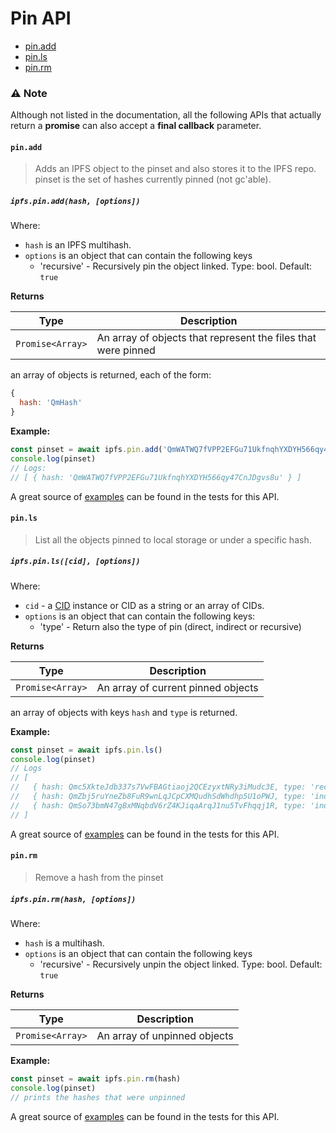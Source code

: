 # Pin API

* [pin.add](#pinadd)
* [pin.ls](#pinls)
* [pin.rm](#pinrm)

### ⚠️ Note
Although not listed in the documentation, all the following APIs that actually return a **promise** can also accept a **final callback** parameter.

#### `pin.add`

> Adds an IPFS object to the pinset and also stores it to the IPFS repo. pinset is the set of hashes currently pinned (not gc'able).

##### `ipfs.pin.add(hash, [options])`

Where:

- `hash` is an IPFS multihash.
- `options` is an object that can contain the following keys
  - 'recursive' - Recursively pin the object linked. Type: bool. Default: `true`

**Returns**

| Type | Description |
| -------- | -------- |
| `Promise<Array>` | An array of objects that represent the files that were pinned |

an array of objects is returned, each of the form:

```JavaScript
{
  hash: 'QmHash'
}
```

**Example:**

```JavaScript
const pinset = await ipfs.pin.add('QmWATWQ7fVPP2EFGu71UkfnqhYXDYH566qy47CnJDgvs8u')
console.log(pinset)
// Logs:
// [ { hash: 'QmWATWQ7fVPP2EFGu71UkfnqhYXDYH566qy47CnJDgvs8u' } ]
```

A great source of [examples][] can be found in the tests for this API.

#### `pin.ls`

> List all the objects pinned to local storage or under a specific hash.

##### `ipfs.pin.ls([cid], [options])`

Where:

- `cid` - a [CID][cid] instance or CID as a string or an array of CIDs.
- `options` is an object that can contain the following keys:
  - 'type' - Return also the type of pin (direct, indirect or recursive)

**Returns**

| Type | Description |
| -------- | -------- |
| `Promise<Array>` | An array of current pinned objects |

an array of objects with keys `hash` and `type` is returned.

**Example:**

```JavaScript
const pinset = await ipfs.pin.ls()
console.log(pinset)
// Logs
// [
//   { hash: Qmc5XkteJdb337s7VwFBAGtiaoj2QCEzyxtNRy3iMudc3E, type: 'recursive' },
//   { hash: QmZbj5ruYneZb8FuR9wnLqJCpCXMQudhSdWhdhp5U1oPWJ, type: 'indirect' },
//   { hash: QmSo73bmN47gBxMNqbdV6rZ4KJiqaArqJ1nu5TvFhqqj1R, type: 'indirect' }
// ]
```

A great source of [examples][] can be found in the tests for this API.

#### `pin.rm`

> Remove a hash from the pinset

##### `ipfs.pin.rm(hash, [options])`

Where:
- `hash` is a multihash.
- `options` is an object that can contain the following keys
  - 'recursive' - Recursively unpin the object linked. Type: bool. Default: `true`

**Returns**

| Type | Description |
| -------- | -------- |
| `Promise<Array>` | An array of unpinned objects |

**Example:**

```JavaScript
const pinset = await ipfs.pin.rm(hash)
console.log(pinset)
// prints the hashes that were unpinned
```

A great source of [examples][] can be found in the tests for this API.

[examples]: https://github.com/ipfs/interface-ipfs-core/blob/master/src/pin
[cid]: https://www.npmjs.com/package/cids
